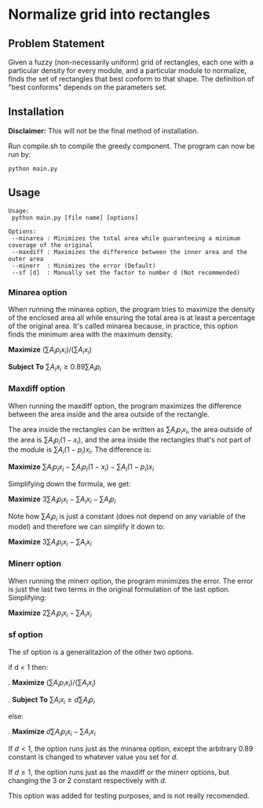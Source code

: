 # Normalize grid into rectangles

## Problem Statement

Given a fuzzy (non-necessarily uniform) grid of rectangles, each one with a particular density for every module, and a particular module to normalize, finds the set of rectangles that best conform to that shape. The definition of "best conforms" depends on the parameters set.

## Installation

**Disclaimer:** This will not be the final method of installation.

Run compile.sh to compile the greedy component. The program can now be run by:

```
python main.py
```

## Usage
```
Usage:
 python main.py [file name] [options]

Options:
 --minarea : Minimizes the total area while guaranteeing a minimum coverage of the original
 --maxdiff : Maximizes the difference between the inner area and the outer area
 --minerr  : Minimizes the error (Default)
 --sf [d]  : Manually set the factor to number d (Not recommended)
```

### Minarea option

When running the minarea option, the program tries to maximize the density of the enclosed area all while ensuring the total area is at least a percentage of the original area. It's called minarea because, in practice, this option finds the minimum area with the maximum density.

**Maximize** $(\sum A_i p_i x_i) / (\sum A_i x_i)$

**Subject To** $\sum A_i x_i \geq 0.89 \sum A_i p_i$

### Maxdiff option

When running the maxdiff option, the program maximizes the difference between the area inside and the area outside of the rectangle.

The area inside the rectangles can be written as $\sum A_i p_i x_i$, the area outside of the area is $\sum A_i p_i (1 - x_i)$, and the area inside the rectangles that's not part of the module is $\sum A_i (1 - p_i) x_i$. The difference is:

**Maximize** $\sum A_i p_i x_i - \sum A_i p_i (1 - x_i) - \sum A_i (1 - p_i) x_i$

Simplifying down the formula, we get:

**Maximize** $3\sum A_i p_i x_i - \sum A_i x_i - \sum A_i p_i$

Note how $\sum A_i p_i$ is just a constant (does not depend on any variable of the model) and therefore we can simplify it down to:

**Maximize** $3\sum A_i p_i x_i - \sum A_i x_i$

### Minerr option

When running the minerr option, the program minimizes the error. The error is just the last two terms in the original formulation of the last option. Simplifying:

**Maximize** $2\sum A_i p_i x_i - \sum A_i x_i$

### sf option

The sf option is a generalitazion of the other two options.

if d < 1 then:

.  **Maximize**  $(\sum A_i p_i x_i) / (\sum A_i x_i)$

.  **Subject To** $\sum A_i x_i \geq d \sum A_i p_i$

else:

.  **Maximize** $d\sum A_i p_i x_i - \sum A_i x_i$

If $d < 1$, the option runs just as the minarea option, except the arbitrary 0.89 constant is changed to whatever value you set for $d$.

If $d \geq 1$, the option runs just as the maxdiff or the minerr options, but changing the 3 or 2 constant respectively with $d$.

This option was added for testing purposes, and is not really recomended.
